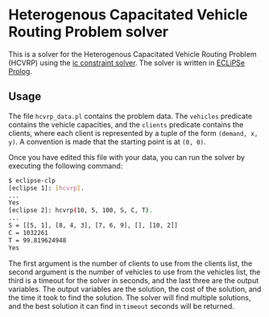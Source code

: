 # Heterogenous Capacitated Vehicle Routing Problem solver

This is a solver for the Heterogenous Capacitated Vehicle Routing Problem (HCVRP) using the [ic constraint solver](https://www.cs.nmsu.edu/~ipivkina/ECLIPSE/doc/bips/lib/ic/index.html). The solver is written in [ECLiPSe Prolog](https://eclipseclp.org/).

## Usage

The file `hcvrp_data.pl` contains the problem data. The `vehicles` predicate contains the vehicle capacities, and the `clients` predicate contains the clients, where each client is represented by a tuple of the form `(demand, x, y)`. A convention is made that the starting point is at `(0, 0)`.

Once you have edited this file with your data, you can run the solver by executing the following command:

```bash
$ eclipse-clp
[eclipse 1]: [hcvrp].
...
Yes
[eclipse 2]: hcvrp(10, 5, 100, S, C, T).
...
S = [[5, 1], [8, 4, 3], [7, 6, 9], [], [10, 2]]
C = 1032261
T = 99.819624948
Yes
```

The first argument is the number of clients to use from the clients list, the second argument is the number of vehicles to use from the vehicles list, the third is a timeout for the solver in seconds, and the last three are the output variables. The output variables are the solution, the cost of the solution, and the time it took to find the solution. The solver will find multiple solutions, and the best solution it can find in `timeout` seconds will be returned.

